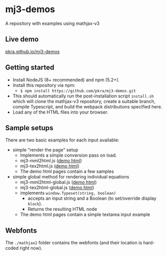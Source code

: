 # mj3-demos

A repository with examples using mathjax-v3

## Live demo

[pkra.github.io/mj3-demos](https://pkra.github.io/mj3-demos)

## Getting started

* Install NodeJS (8+ recommended) and npm (5.2+).
* Install this repository via npm:
  *  `$ npm install https://github.com/pkra/mj3-demos.git`
* This should automatically run the post-installation script `install.sh` which will clone the mathjax-v3 repository, create a suitable branch, compile Typescript, and build the webpack distributions specified here.
* Load any of the HTML files into your browser.


## Sample setups

There are two basic examples for each input available:

* simple "render the page" setup
  * Implements a simple conversion pass on load.
  * mj3-mml2html.js ([demo html](https://pkra.github.io/mj3-demos/mj3-mml2html.html))
  * mj3-tex2html.js ([demo html](https://pkra.github.io/mj3-demos/mj3-tex2html.html))
  * The demo html pages contain a few samples
* simple global method for rendering individual equations
  * mj3-mml2html-global.js ([demo html](https://pkra.github.io/mj3-demos/mj3-mml2html-global.html))
  * mj3-tex2html-global.js ([demo html](https://pkra.github.io/mj3-demos/mj3-mml2html-global.html))
  * implements `window.Typeset(string, boolean)`
    * accepts an input string and a Boolean (to set/override display `block`).
    * Returns the resulting HTML node
  * The demo html pages contain a simple textarea input example


## Webfonts

The `./mathjax2` folder contains the webfonts (and their location is hard-coded right now).
